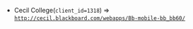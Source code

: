  - Cecil College(`client_id=1318`) => [`http://cecil.blackboard.com/webapps/Bb-mobile-bb_bb60/`](http://cecil.blackboard.com/webapps/Bb-mobile-bb_bb60/)
